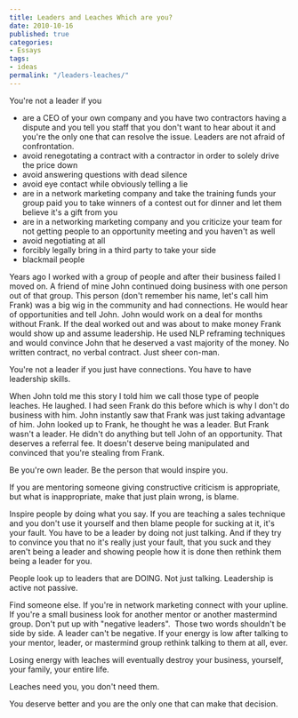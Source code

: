 ```yaml
---
title: Leaders and Leaches Which are you?
date: 2010-10-16
published: true
categories:
- Essays
tags:
- ideas
permalink: "/leaders-leaches/"
---
```

You're not a leader if you
- are a CEO of your own company and you have two contractors having a dispute and you tell you staff that you don't want to hear about it and you're the only one that can resolve the issue. Leaders are not afraid of confrontation.
- avoid renegotating a contract with a contractor in order to solely drive the price down
- avoid answering questions with dead silence
- avoid eye contact while obviously telling a lie
- are in a network marketing company and take the training funds your group paid you to take winners of a contest out for dinner and let them believe it's a gift from you
- are in a networking marketing company and you criticize your team for not getting people to an opportunity meeting and you haven't as well
- avoid negotiating at all
- forcibly legally bring in a third party to take your side
- blackmail people

Years ago I worked with a group of people and after their business failed I moved on. A friend of mine John continued doing business with one person out of that group. This person (don't remember his name, let's call him Frank) was a big wig in the community and had connections. He would hear of opportunities and tell John. John would work on a deal for months without Frank. If the deal worked out and was about to make money Frank would show up and assume leadership. He used NLP reframing techniques and would convince John that he deserved a vast majority of the money. No written contract, no verbal contract. Just sheer con-man.

You're not a leader if you just have connections. You have to have leadership skills.

When John told me this story I told him we call those type of people leaches. He laughed. I had seen Frank do this before which is why I don't do business with him. John instantly saw that Frank was just taking advantage of him. John looked up to Frank, he thought he was a leader. But Frank wasn't a leader. He didn't do anything but tell John of an opportunity. That deserves a referral fee. It doesn't deserve being manipulated and convinced that you're stealing from Frank.

Be you're own leader. Be the person that would inspire you.

If you are mentoring someone giving constructive criticism is appropriate, but what is inappropriate, make that just plain wrong, is blame.

Inspire people by doing what you say. If you are teaching a sales technique and you don't use it yourself and then blame people for sucking at it, it's your fault. You have to be a leader by doing not just talking. And if they try to convince you that no it's really just your fault, that you suck and they aren't being a leader and showing people how it is done then rethink them being a leader for you.

People look up to leaders that are DOING. Not just talking. Leadership is active not passive.

Find someone else. If you're in network marketing connect with your upline. If you're a small business look for another mentor or another mastermind group. Don't put up with "negative leaders".  Those two words shouldn't be side by side. A leader can't be negative. If your energy is low after talking to your mentor, leader, or mastermind group rethink talking to them at all, ever.

Losing energy with leaches will eventually destroy your business, yourself, your family, your entire life.

Leaches need you, you don't need them.

You deserve better and you are the only one that can make that decision.